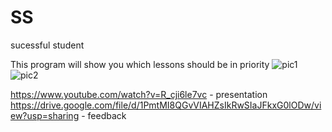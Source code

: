 # SS
sucessful student

This program will show you which lessons should be in priority
![pic1](https://user-images.githubusercontent.com/63843401/102890200-417dc500-4486-11eb-9553-24b95d41ecf1.png)
![pic2](https://user-images.githubusercontent.com/63843401/102890227-4a6e9680-4486-11eb-9779-743e170f33c0.png)


https://www.youtube.com/watch?v=R_cji6le7vc - presentation
https://drive.google.com/file/d/1PmtMI8QGvVIAHZsIkRwSIaJFkxG0lODw/view?usp=sharing - feedback

